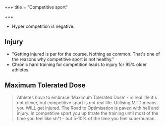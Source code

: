 +++
title = "Competitive sport"

+++
- Hyper competition is negative. 
  
## Injury
- "Getting injured is par for the course. Nothing as common. That's one of the reasons why competitive sport is not healthy."
- Chronic hard training for competition leads to injury for 95% older athletes.

## Maximum Tolerated Dose
> Athletes *have* to embrace 'Maximum Tolerated Dose' - in real life it's not clever, but competitive sport is not real life. Utilising MTD means you WILL get injured. The Road to Optimisation is paved with hell and injury. In competitive sport you up titrate the training until most of the time you feel like sh*t - but 5-10% of the time you feel superhuman.